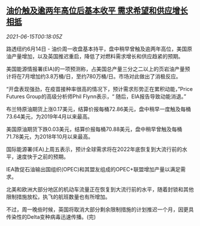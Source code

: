 <!--1623717063000-->
[油价触及逾两年高位后基本收平 需求希望和供应增长相抵](https://cn.reuters.com/article/oil-close-0614-mon-idCNKCS2DR00S)
------

<div><i>2021-06-15T00:18:05Z</i></div><p>路透纽约6月14日 - 油价周一收盘基本持平，盘中稍早曾触及逾两年高位，美国原油产量增加，以及英国推迟重启，降低了对燃料需求增长和供应趋紧的预期。</p><p>美国能源情报署(EIA)的一项预测称，占美国总产量三分之二以上的页岩油产量预计将在7月增加约3.8万桶/日，至约780万桶/日。市场对此做出了消极反应。</p><p>“开盘表现强劲，在疫苗接种率很高的情况下，预计需求形势正在累积动能，”Price Futures Group的高级分析师Phil Flynn表示，“ 随后，EIA报告导致动能消退。”</p><p>布兰特原油期货上涨0.17美元，结算价报每桶72.86美元，盘中稍早一度触及每桶73.64美元，为2019年4月以来最高。</p><p>美国原油期货下跌0.03美元，结算价报每桶70.88美元，盘中稍早曾触及每桶71.78美元，为2018年10月以来最高。</p><p>国际能源署(IEA)上周五表示，预计全球需求将在2022年底恢复到大流行前的水平，速度快于之前的预期。</p><p>IEA敦促石油输出国组织(OPEC)和其盟友组成的OPEC+联盟增加产量以满足需求。</p><p>北美和欧洲大部分地区的机动车流量正在恢复到大流行前的水平，随着封锁和其他限制措施放松，执飞的航班数量也有所增加。</p><p>不过，周一晚些时候，英国将取消大部分剩余限制措施的计划推迟一个月，因更具传染性的Delta变种病毒迅速传播。(完)</p>
